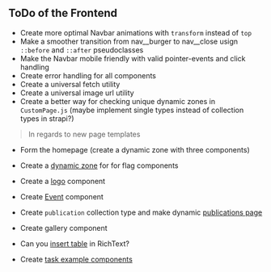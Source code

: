 ## ToDo of the Frontend

- Create more optimal Navbar animations with `transform` instead of `top`
- Make a smoother transition from nav__burger to nav__close usign` ::before` and `::after` pseudoclasses
- Make the Navbar mobile friendly with valid pointer-events and click handling
- Create error handling for all components
- Create a universal fetch utility
- Create a universal image url utility
- Create a better way for checking unique dynamic zones in `CustomPage.js` (maybe implement single types instead of collection types in strapi?)

> In regards to new page templates
- Form the homepage (create a dynamic zone with three components)
- Create a [dynamic zone](http://borg.licejus.lt/countries.html) for for flag components
- Create a [logo](http://borg.licejus.lt/logo.html) component
- Create [Event](http://borg.licejus.lt/events.html) component
- Create `publication` collection type and make dynamic [publications page](http://borg.licejus.lt/publications.html)
- Create gallery component

- Can you [insert table](http://borg.licejus.lt/community.html) in RichText?
- Create [task example components](http://borg.licejus.lt/examples.html)

